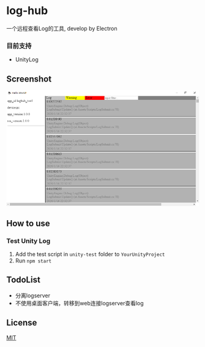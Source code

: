# log-hub
一个远程查看Log的工具, develop by Electron

### 目前支持
* UnityLog

## Screenshot
![screenshot-1](https://github.com/aaBaO/loghub/blob/master/screenshots/screenshot-1.png?raw=true)

## How to use

### Test Unity Log
1. Add the test script in `unity-test` folder to `YourUnityProject`
2. Run `npm start` 

## TodoList
* 分离logserver
* 不使用桌面客户端，转移到web连接logserver查看log

## License

[MIT](LICENSE)
